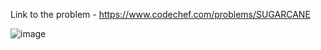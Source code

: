 Link to the problem - https://www.codechef.com/problems/SUGARCANE


![image](https://github.com/Haleshot/Competitive-Programming/assets/57552973/e73c2873-36c2-49a1-b15d-2330b1360956)
